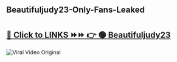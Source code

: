 
 ## Beautifuljudy23-Only-Fans-Leaked

# <h2><a href="https://clipsfans.com/Beautifuljudy23&ref=git">🔗 Click to LINKS ⏩⏩ 👉 🟢 Beautifuljudy23 </a></h2>

<a href="https://clipsfans.com/Beautifuljudy23&ref=git" rel="nofollow" data-target="animated-image.originalLink"><img src="https://i.ibb.co.com/xMMVF88/686577567.gif" alt="Viral Video Original" style="max-width: 100%; display: inline-block;" data-target="animated-image.originalImage"></a>
